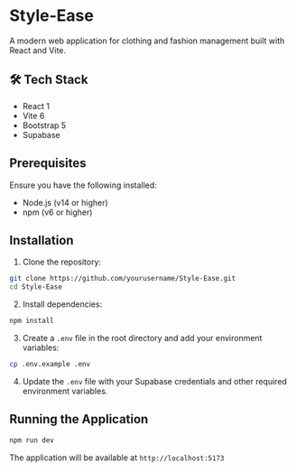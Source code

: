 # Style-Ease

A modern web application for clothing and fashion management built with React and Vite.

## 🛠 Tech Stack

- React 1
- Vite 6
- Bootstrap 5
- Supabase

##  Prerequisites

Ensure you have the following installed:
- Node.js (v14 or higher)
- npm (v6 or higher)

##  Installation

1. Clone the repository:
```bash
git clone https://github.com/yourusername/Style-Ease.git
cd Style-Ease
```

2. Install dependencies:
```bash
npm install
```

3. Create a `.env` file in the root directory and add your environment variables:
```bash
cp .env.example .env
```

4. Update the `.env` file with your Supabase credentials and other required environment variables.

##  Running the Application


```bash
npm run dev
```

The application will be available at `http://localhost:5173`



